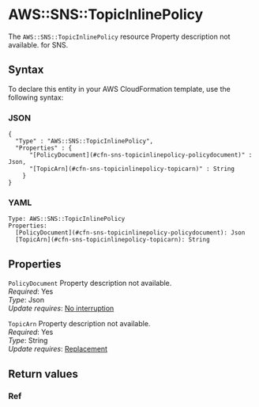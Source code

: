 # AWS::SNS::TopicInlinePolicy<a name="aws-resource-sns-topicinlinepolicy"></a>

<a name="aws-resource-sns-topicinlinepolicy-description"></a>The `AWS::SNS::TopicInlinePolicy` resource Property description not available\. for SNS\.

## Syntax<a name="aws-resource-sns-topicinlinepolicy-syntax"></a>

To declare this entity in your AWS CloudFormation template, use the following syntax:

### JSON<a name="aws-resource-sns-topicinlinepolicy-syntax.json"></a>

```
{
  "Type" : "AWS::SNS::TopicInlinePolicy",
  "Properties" : {
      "[PolicyDocument](#cfn-sns-topicinlinepolicy-policydocument)" : Json,
      "[TopicArn](#cfn-sns-topicinlinepolicy-topicarn)" : String
    }
}
```

### YAML<a name="aws-resource-sns-topicinlinepolicy-syntax.yaml"></a>

```
Type: AWS::SNS::TopicInlinePolicy
Properties: 
  [PolicyDocument](#cfn-sns-topicinlinepolicy-policydocument): Json
  [TopicArn](#cfn-sns-topicinlinepolicy-topicarn): String
```

## Properties<a name="aws-resource-sns-topicinlinepolicy-properties"></a>

`PolicyDocument`  <a name="cfn-sns-topicinlinepolicy-policydocument"></a>
Property description not available\.  
*Required*: Yes  
*Type*: Json  
*Update requires*: [No interruption](https://docs.aws.amazon.com/AWSCloudFormation/latest/UserGuide/using-cfn-updating-stacks-update-behaviors.html#update-no-interrupt)

`TopicArn`  <a name="cfn-sns-topicinlinepolicy-topicarn"></a>
Property description not available\.  
*Required*: Yes  
*Type*: String  
*Update requires*: [Replacement](https://docs.aws.amazon.com/AWSCloudFormation/latest/UserGuide/using-cfn-updating-stacks-update-behaviors.html#update-replacement)

## Return values<a name="aws-resource-sns-topicinlinepolicy-return-values"></a>

### Ref<a name="aws-resource-sns-topicinlinepolicy-return-values-ref"></a>
